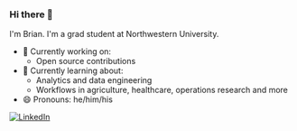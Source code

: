 ### Hi there 👋

I'm Brian. I'm a grad student at Northwestern University. 

<!--
![Hiller Goodspeed artwork](https://github.com/brianrice2/brianrice2/blob/master/hehe2.gif "Hiller Goodspeed artwork")

(artwork by [Hiller Goodspeed](https://hillergoodspeed.com/), one of my favorites)
-->

- 🔭 Currently working on:
  - Open source contributions
- 🌱 Currently learning about:
  - Analytics and data engineering
  - Workflows in agriculture, healthcare, operations research and more
- 😄 Pronouns: he/him/his

<!-- Badges courtesy of https://github.com/terrytangyuan and https://shields.io/ -->

<p align="left">
	<a href="https://www.linkedin.com/in/brianrice3"><img src="https://img.shields.io/badge/LinkedIn--_.svg?style=flat-square&logo=linkedin&color=33bfff" alt="LinkedIn"></a>
</p>
